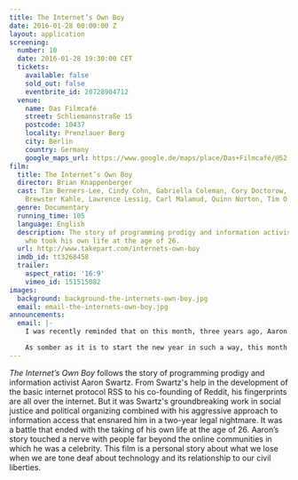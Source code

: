 ```yaml
---
title: The Internet’s Own Boy
date: 2016-01-28 00:00:00 Z
layout: application
screening:
  number: 10
  date: 2016-01-28 19:30:00 CET
  tickets:
    available: false
    sold_out: false
    eventbrite_id: 20728904712
  venue:
    name: Das Filmcafé
    street: Schliemannstraße 15
    postcode: 10437
    locality: Prenzlauer Berg
    city: Berlin
    country: Germany
    google_maps_url: https://www.google.de/maps/place/Das+Filmcafé/@52.543592,13.41985,17z/data=!4m6!1m3!3m2!1s0x47a84dff985f5863:0x6730066f8aa942d6!2sDas+Filmcafé!3m1!1s0x47a84dff985f5863:0x6730066f8aa942d6
film:
  title: The Internet’s Own Boy
  director: Brian Knappenberger
  cast: Tim Berners-Lee, Cindy Cohn, Gabriella Coleman, Cory Doctorow, Peter Eckersley,
    Brewster Kahle, Lawrence Lessig, Carl Malamud, Quinn Norton, Tim O'Reilly
  genre: Documentary
  running_time: 105
  language: English
  description: The story of programming prodigy and information activist Aaron Swartz,
    who took his own life at the age of 26.
  url: http://www.takepart.com/internets-own-boy
  imdb_id: tt3268458
  trailer:
    aspect_ratio: '16:9'
    vimeo_id: 151515082
images:
  background: background-the-internets-own-boy.jpg
  email: email-the-internets-own-boy.jpg
announcements:
  email: |-
    I was recently reminded that on this month, three years ago, Aaron Swartz hung himself in his Brooklyn apartment.

    As somber as it is to start the new year in such a way, this month’s screening is not only a tribute to an extraordinary man, but a celebration of his profound commitment to changing the world.
---
```


*The Internet’s Own Boy* follows the story of programming prodigy and information activist Aaron Swartz.  From Swartz's help in the development of the basic internet protocol RSS to his co-founding of Reddit, his fingerprints are all over the internet.  But it was Swartz's groundbreaking work in social justice and political organizing combined with his aggressive approach to information access that ensnared him in a two-year legal nightmare.  It was a battle that ended with the taking of his own life at the age of 26.  Aaron’s story touched a nerve with people far beyond the online communities in which he was a celebrity.  This film is a personal story about what we lose when we are tone deaf about technology and its relationship to our civil liberties.
